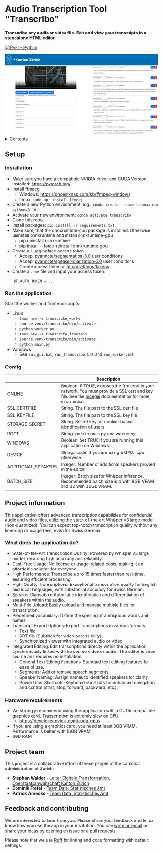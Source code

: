 # Audio Transcription Tool "Transcribo"
**Transcribe any audio or video file. Edit and view your transcripts in a standalone HTML editor.**

[![PyPI - Python](https://img.shields.io/badge/python-v3.10+-blue.svg)](https://github.com/machinelearningZH/audio-transcription)

<img src="_img/ui1.PNG" alt="editor" width="1000"/>

<details>

<summary>Contents</summary>

- [Usage](#usage)
- [Project information](#project-information)
    - [What does the app do?](#what-does-the-app-do)
    - [Hardware requirements](#hardware-requirements)
- [Project team](#project-team)
- [Contributing](#feedback-and-contributing)

</details>

## Set up
### Installation
- Make sure you have a compatible NVIDIA driver and CUDA Version installed: https://pytorch.org/
- Install ffmpeg
    - Windows: https://phoenixnap.com/kb/ffmpeg-windows
    - Linux: `sudo apt install ffmpeg`
- Create a new Python environment, e.g.: `conda create --name transcribo python=3.10`
- Activate your new environment: `conda activate transcribo`
- Clone this repo.
- Install packages: `pip install -r requirements.txt`
- Make sure, that the onnxruntime-gpu package is installed. Otherwise uninstall onnxruntime and install onnxruntime-gpu
    - pip uninstall onnxruntime
    - pip install --force-reinstall onnxruntime-gpu
- Create a Huggingface access token
    - Accept [pyannote/segmentation-3.0](https://hf.co/pyannote/segmentation-3.0) user conditions
    - Accept [pyannote/speaker-diarization-3.0](https://hf.co/pyannote-speaker-diarization-3.0) user conditions
    - Create access token at [hf.co/settings/tokens](https://hf.co/settings/tokens).
- Create a `.env` file and input your access token:
```
    HF_AUTH_TOKEN = ...
```
### Run the application
Start the worker and frontend scripts:
- Linux
    - `tmux new -s transcribe_worker`
    - `source venv/transcribo/bin/activate`
    - `python worker.py`
    - `tmux new -s transcribe_frontend`
    - `source venv/transcribo/bin/activate`
    - `python main.py`
- Windows
    - See `run_gui.bat`, `run_transcribo.bat` and `run_worker.bat`

### Config
|   | Description |
|---|---|
| ONLINE | Boolean. If TRUE, exposes the frontend in your network. You must provide a SSL cert and key file. See the [nicegui](https://nicegui.io/documentation/section_configuration_deployment) documentation for more information |
| SSL_CERTFILE | String. The file path to the SSL cert file |
| SSL_KEYFILE | String. The file path to the SSL key file |
| STORAGE_SECRET | String. Secret key for cookie-based identification of users |
| ROOT | String. path to main.py and worker.py |
| WINDOWS | Boolean. Set TRUE if you are running this application on Windows. |
| DEVICE | String. 'cuda' if you are using a GPU. 'cpu' otherwise. |
| ADDITIONAL_SPEAKERS | Integer. Number of additional speakers provied in the editor |
| BATCH_SIZE | Integer. Batch size for Whisper inference. Recommended batch size is 4 with 8GB VRAM and 32 with 16GB VRAM. |


## Project information
This application offers advanced transcription capabilities for confidential audio and video files, utilizing the state-of-the-art Whisper v3 large model (non-quantized). You can expect top-notch transcription quality without any licensing or usage fees, even for Swiss German.

### What does the application do?
- State-of-the-Art Transcription Quality: Powered by Whisper v3 large model, ensuring high accuracy and reliability.
- Cost-Free Usage: No license or usage-related costs, making it an affordable solution for everyone.
- High Performance: Transcribe up to 15 times faster than real-time, ensuring efficient processing.
- High-Quality Transcriptions: Exceptional transcription quality for English and local languages, with substantial accuracy for Swiss German.
- Speaker Diarisation: Automatic identification and differentiation of speakers within the audio.
- Multi-File Upload: Easily upload and manage multiple files for transcription.
- Predefined vocabulary: Define the spelling of ambiguous words and names
- Transcript Export Options: Export transcriptions in various formats:
    - Text file
    - SRT file (Subtitles for video accessibility)
    - Synchronized viewer with integrated audio or video
- Integrated Editing: Edit transcriptions directly within the application, synchronously linked with the source video or audio. The editor is open-source and requires no installation.
    - General Text Editing Functions: Standard text editing features for ease of use.
    - Segments: Add or remove speech segments.
    - Speaker Naming: Assign names to identified speakers for clarity.
    - Power User Shortcuts: Keyboard shortcuts for enhanced navigation and control (start, stop, forward, backward, etc.).


### Hardware requirements
- We strongly recommend using this application with a CUDA compatible graphics card. Transcription is extremly slow on CPU.
    - https://developer.nvidia.com/cuda-gpus
- If you are using a graphics card, you need at least 8GB VRAM. Performance is better with 16GB VRAM
- 8GB RAM

## Project team
This project is a collaborative effort of these people of the cantonal administration of Zurich:

- **Stephan Walder** - [Leiter Digitale Transformation, Oberstaatsanwaltschaft Kanton Zürich](https://www.zh.ch/de/direktion-der-justiz-und-des-innern/staatsanwaltschaft/Oberstaatsanwaltschaft-des-Kantons-Zuerich.html)
- **Dominik Frefel** - [Team Data, Statistisches Amt](https://www.zh.ch/de/direktion-der-justiz-und-des-innern/statistisches-amt/data.html)
- **Patrick Arnecke** - [Team Data, Statistisches Amt](https://www.zh.ch/de/direktion-der-justiz-und-des-innern/statistisches-amt/data.html)
  
## Feedback and contributing
We are interested to hear from you. Please share your feedback and let us know how you use the app in your institution. You can [write an email](mailto:datashop@statistik.zh.ch) or share your ideas by opening an issue or a pull requests.

Please note that we use [Ruff](https://docs.astral.sh/ruff/) for linting and code formatting with default settings.
